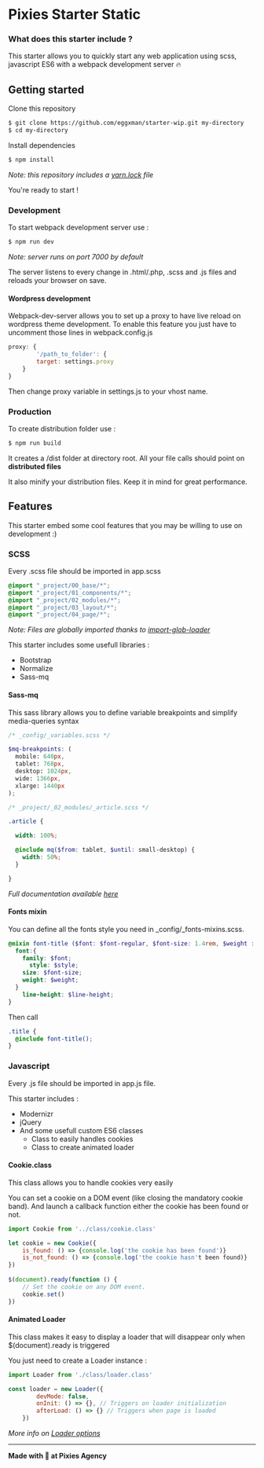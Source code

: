 # Pixies Starter Static

### What does this starter include ?

This starter allows you to quickly start any web application using scss, javascript ES6 with a webpack development server :fire:

## Getting started 

Clone this repository

``` sh
$ git clone https://github.com/eggxman/starter-wip.git my-directory
$ cd my-directory
```

Install dependencies 

``` sh
$ npm install
```

*Note: this repository includes a [yarn.lock](https://yarnpkg.com/lang/en/) file*

You're ready to start !

### Development 

To start webpack development server use : 

```sh
$ npm run dev
```

*Note: server runs on port 7000 by default*

The server listens to every change in .html/.php, .scss and .js files and reloads your browser on save.

#### Wordpress development

Webpack-dev-server allows you to set up a proxy to have live reload on wordpress theme development.
To enable this feature you just have to uncomment those lines in webpack.config.js

```js
proxy: {
        '/path_to_folder': {
        target: settings.proxy
    }
}
```

Then change proxy variable in settings.js to your vhost name.

### Production 

To create distribution folder use : 

```sh
$ npm run build
```

It creates a /dist folder at directory root. All your file calls should point on **distributed files**

It also minify your distribution files. Keep it in mind for great performance.

## Features

This starter embed some cool features that you may be willing to use on development :)

### SCSS

Every .scss file should be imported in app.scss

```scss
@import "_project/00_base/*";
@import "_project/01_components/*";
@import "_project/02_modules/*";
@import "_project/03_layout/*";
@import "_project/04_page/*";
```

*Note: Files are globally imported thanks to [import-glob-loader](https://www.npmjs.com/package/import-glob-loader)*

This starter includes some usefull libraries :
* Bootstrap
* Normalize
* Sass-mq

#### Sass-mq

This sass library allows you to define variable breakpoints and simplify media-queries syntax

```scss
/* _config/_variables.scss */

$mq-breakpoints: (
  mobile: 640px,
  tablet: 768px,
  desktop: 1024px,
  wide: 1366px,
  xlarge: 1440px
);
```
```scss
/* _project/_02_modules/_article.scss */

.article {

  width: 100%;

  @include mq($from: tablet, $until: small-desktop) {
    width: 50%;
  }

}
```

*Full documentation available [here](https://github.com/sass-mq/sass-mq)*

#### Fonts mixin

You can define all the fonts style you need in _config/_fonts-mixins.scss.

```scss
@mixin font-title ($font: $font-regular, $font-size: 1.4rem, $weight : 400, $style: normal, $line-height : 2rem){
  font:{
    family: $font;
      style: $style;
    size: $font-size;
    weight: $weight;
  }
    line-height: $line-height;
}
```
Then call
```scss
.title {
  @include font-title();
}
```

### Javascript

Every .js file should be imported in app.js file.

This starter includes :
* Modernizr
* jQuery
* And some usefull custom ES6 classes 
    * Class to easily handles cookies
    * Class to create animated loader
    
#### Cookie.class

This class allows you to handle cookies very easily

You can set a cookie on a DOM event (like closing the mandatory cookie band). And launch a callback function either the cookie has been found or not.

```javascript
import Cookie from '../class/cookie.class'

let cookie = new Cookie({
    is_found: () => {console.log('the cookie has been found')}
    is_not_found: () => {console.log('the cookie hasn't been found)}
})
    
$(document).ready(function () {
    // Set the cookie on any DOM event.
    cookie.set()
})
```

#### Animated Loader

This class makes it easy to display a loader that will disappear only when $(document).ready is triggered

You just need to create a Loader instance :

```js
import Loader from './class/loader.class'

const loader = new Loader({
        devMode: false,
        onInit: () => {}, // Triggers on loader initialization
        afterLoad: () => {} // Triggers when page is loaded
    })
```


*More info on [Loader options](src/js/class/loader.class.js)*

___

**Made with :yellow_heart: at Pixies Agency**